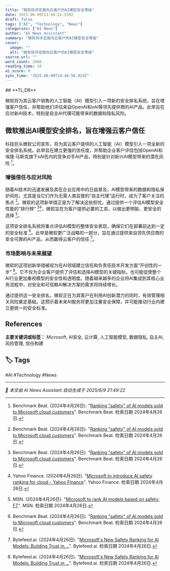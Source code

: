 ```yaml
---
title: "微软将评定面向云客户的AI模型安全等级"
date: 2025-06-09T13:49:22.539Z
draft: false
tags: ["AI", "Technology", "News"]
categories: ["AI News"]
author: "AI News Assistant"
summary: "微软将评定面向云客户的AI模型安全等级"
cover:
  image: ""
  alt: "微软将评定面向云客户的AI模型安全等级"
source_url: ""
word_count: 2000
reading_time: 10
ai_score: 0
sync_time: "2025-06-09T14:44:56.924Z"
---
```


<article>
## **TL;DR**

微软将为其云客户销售的人工智能（AI）模型引入一项新的安全排名系统，旨在增强客户信任，并帮助他们评估来自OpenAI和xAI等领先提供商的AI产品。此举旨在应对新AI技术，特别是自主AI代理可能带来的数据和隐私风险。

## 微软推出AI模型安全排名，旨在增强云客户信任

科技巨头微软公司宣布，将为其云客户提供的人工智能（AI）模型引入一项全新的安全排名系统。此举旨在建立更强的信任度，并帮助企业客户评估包括OpenAI和埃隆·马斯克旗下xAI在内的竞争对手AI产品，特别是针对新兴AI模型带来的潜在风险 [^1]。

### 增强信任与应对风险

随着AI技术的迅速发展及其在企业应用中的日益普及，AI模型带来的数据和隐私保护风险，尤其是当它们作为无需人类监督的“自主代理”运行时，成为了客户关注的焦点 [^1]。微软的这项新举措正是为了解决这些担忧。通过提供一个评估AI模型安全性能的“排行榜” [^1][^2]，微软旨在为客户提供必要的工具，以做出更明智、更安全的选择 [^3]。

这项安全排名系统将重点评估AI模型的整体安全表现，确保它们在部署前达到一定的安全标准 [^1]。此举是微软更广泛战略的一部分，旨在通过提供来自领先供应商的安全可靠的AI产品，从而赢得云客户的信任 [^4]。

### 市场影响与未来展望

微软的这项创新举措被视为在AI领域建立信任和负责任技术开发方面“开创性的一步” [^4]。它不仅为企业客户提供了评估和选择AI模型的关键指标，也可能促使整个AI行业更加重视模型的安全性和透明度。随着越来越多的企业将AI集成到其核心业务流程中，对安全和可信赖AI解决方案的需求将持续增长。

通过提供这一安全排名，微软正在为其客户在利用AI创新潜力的同时，有效管理相关风险奠定基础。这预示着未来AI服务将更加注重安全保障，并可能推动行业内建立更统一的安全标准。

## References

[^1]: Benchmark Beat. (2024年4月26日). "[Ranking \"safety\" of AI models sold to Microsoft cloud customers](https://benchmarkbeat.com/tech/ranking-safety-of-ai-models-sold-to-microsoft-cloud-customers/)". Benchmark Beat. 检索日期 2024年4月26日.
[^2]: Yahoo Finance. (2024年4月26日). "[Microsoft to introduce AI safety ranking for cloud - Yahoo Finance](https://finance.yahoo.com/news/microsoft-introduce-ai-safety-ranking-104049450.html)". Yahoo Finance. 检索日期 2024年4月26日.
[^3]: MSN. (2024年4月26日). "[Microsoft to rank AI models based on safety: FT](https://www.msn.com/en-us/money/other/microsoft-to-rank-ai-models-based-on-safety-ft/ar-AA1GhsiX)". MSN. 检索日期 2024年4月26日.
[^4]: Bytefeed.ai. (2024年4月26日). "[Microsoft's New Safety Ranking for AI Models: Building Trust in ...](https://bytefeed.ai/ai/microsofts-new-safety-ranking-for-ai-models-building-trust-in-technology/)". Bytefeed.ai. 检索日期 2024年4月26日.
[^5]: Financial Times. (日期不详). "[Microsoft to rank 'safety' of AI models sold to cloud customers](https://www.ft.com/content/02f39b33-fa6e-4bb7-b1f4-8171b50738af)". Financial Times. 检索日期 2024年4月26日.
</article>

**主要关键词或标签：**
Microsoft, AI安全, 云计算, 人工智能模型, 数据隐私, 自主AI, 风险管理, 信任构建

## 🏷️ Tags

#AI #Technology #News

---

*📰 本文由 AI News Assistant 自动生成于 2025/6/9 21:49:22*
